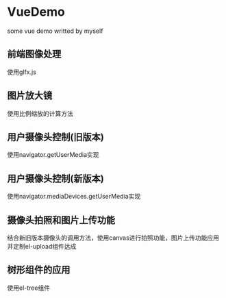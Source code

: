 # VueDemo
some vue demo writted by myself

## 前端图像处理

使用glfx.js

## 图片放大镜

使用比例缩放的计算方法

## 用户摄像头控制(旧版本)

使用navigator.getUserMedia实现

## 用户摄像头控制(新版本)

使用navigator.mediaDevices.getUserMedia实现

## 摄像头拍照和图片上传功能

结合新旧版本摄像头的调用方法，使用canvas进行拍照功能，图片上传功能应用并定制el-upload组件达成

## 树形组件的应用

使用el-tree组件
